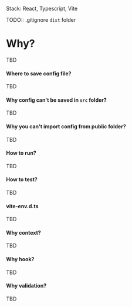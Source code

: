 Stack: React, Typescript, Vite

TODO:: .gitignore `dist` folder

# Why?

TBD

#### Where to save config file?

TBD

#### Why config can't be saved in `src` folder?

TBD

#### Why you can't import config from public folder?

TBD

#### How to run?

TBD

#### How to test?

TBD

#### vite-env.d.ts

TBD

#### Why context?

TBD

#### Why hook?

TBD

#### Why validation?

TBD
